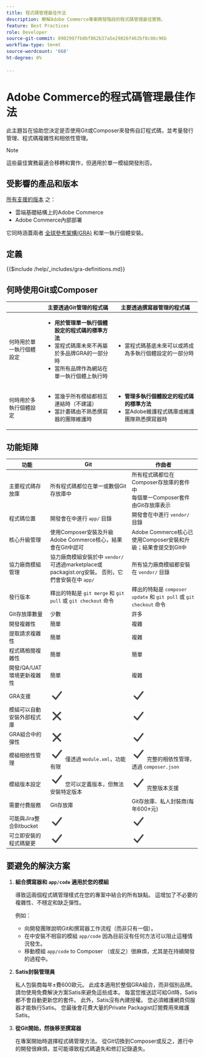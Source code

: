 ```yaml
---
title: 程式碼管理最佳作法
description: 瞭解Adobe Commerce專案開發階段的程式碼管理最佳實務。
feature: Best Practices
role: Developer
source-git-commit: 0902997fb0bf862b37a5e29026f462bf8c86c96b
workflow-type: tm+mt
source-wordcount: '668'
ht-degree: 0%

---
```



# Adobe Commerce的程式碼管理最佳作法

此主題旨在協助您決定是否使用Git或Composer來發佈自訂程式碼，並考量發行管理、程式碼複雜性和相依性管理。

>[!NOTE]
>
>這些最佳實務最適合移轉和實作，但適用於單一模組開發則否。

## 受影響的產品和版本

[所有支援的版本](../../../release/versions.md) 之：

- 雲端基礎結構上的Adobe Commerce
- Adobe Commerce內部部署

它同時涵蓋兩者 [全球參考架構(GRA)](../../architecture/global-reference/overview.md) 和單一執行個體安裝。

## 定義

{{$include /help/_includes/gra-definitions.md}}

## 何時使用Git或Composer

<table>
<thead>
  <tr>
    <th></th>
    <th>主要透過Git管理的程式碼</th>
    <th>主要透過撰寫器管理的程式碼</th>
  </tr>
</thead>
<tbody>
  <tr>
    <td>何時用於單一執行個體設定</td>
    <td>
      <ul>
        <li><strong>用於管理單一執行個體設定的程式碼的標準方法</strong></li>
        <li>當程式碼庫未來不再屬於多品牌GRA的一部分時</li>
        <li>當所有品牌作為網站在單一執行個體上執行時</li>
      </ul>
    </td>
    <td>
      <ul>
        <li>當程式碼基底未來可以或將成為多執行個體設定的一部分時</li>
      </ul>
    </td>
  </tr>
  <tr>
    <td>何時用於多執行個體設定</td>
    <td>
      <ul>
        <li>當幾乎所有模組都相互連結時（不建議）</li>
        <li>當計畫碼由不熟悉撰寫器的團隊維護時</li>
      </ul>
    </td>
    <td>
      <ul>
        <li><strong>管理多執行個體設定的程式碼的標準方法</strong></li>
        <li>當Adobe維護程式碼庫或維護團隊熟悉撰寫器時</li>
      </ul>
    </td>
  </tr>
</tbody>
</table>

## 功能矩陣

| 功能 | Git | 作曲者 |
|------------------------------------------------------|-------------------------------------------------------------------------------------------------------------------------------------------------------|-------------------------------------------------------------------------------------------------------------------------------|
| 主要程式碼存放庫 | 所有程式碼都位在單一或數個Git存放庫中 | 所有程式碼都位在Composer存放庫的套件中<br>每個單一Composer套件由Git存放庫表示 |
| 程式碼位置 | 開發會在中進行 `app/` 目錄 | 開發會在中進行 `vendor/` 目錄 |
| 核心升級管理 | 使用Composer安裝及升級Adobe Commerce核心，結果會在Git中認可 | Adobe Commerce核心已使用Composer安裝和升級；結果會提交到Git中 |
| 協力廠商模組管理 | 協力廠商模組安裝於中 `vendor/` 可透過marketplace或packagist.org安裝。 否則，它們會安裝在中 `app/` | 所有協力廠商模組都安裝在 `vendor/` 目錄 |
| 發行版本 | 釋出的特點是 `git merge` 和 `git pull` 或 `git checkout` 命令 | 釋出的特點是 `composer update` 和 `git pull` 或 `git checkout` 命令 |
| Git存放庫數量 | 少數 | 許多 |
| 開發複雜性 | 簡單 | 複雜 |
| 提取請求複雜性 | 簡單 | 複雜 |
| 程式碼檢閱複雜性 | 簡單 | 簡單 |
| 開發/QA/UAT環境更新複雜性 | 簡單 | 複雜 |
| GRA支援 | ![「是」圖示](../../../assets/yes.svg) | ![「是」圖示](../../../assets/yes.svg) |
| 模組可以自動安裝外部程式庫 | ![無圖示](../../../assets/no.svg) | ![「是」圖示](../../../assets/yes.svg) |
| GRA組合中的彈性 | ![無圖示](../../../assets/no.svg) | ![「是」圖示](../../../assets/yes.svg) |
| 模組相依性管理 | ![「是」圖示](../../../assets/yes.svg) 僅透過 `module.xml`，功能有限 | ![「是」圖示](../../../assets/yes.svg) 完整的相依性管理，透過 `composer.json` |
| 模組版本設定 | ![「是」圖示](../../../assets/yes.svg) 您可以定義版本，但無法安裝特定版本 | ![「是」圖示](../../../assets/yes.svg) 完整版本支援 |
| 需要付費服務 | Git存放庫 | Git存放庫、私人封裝商(每年600±元) |
| 可能與Jira整合Bitbucket | ![「是」圖示](../../../assets/yes.svg) | ![「是」圖示](../../../assets/yes.svg) |
| 可立即安裝的程式碼變更 | ![「是」圖示](../../../assets/yes.svg) | ![「是」圖示](../../../assets/yes.svg) |

## 要避免的解決方案

1. **組合撰寫器和 `app/code` 適用於您的模組**

   導致這兩個程式碼管理樣式在您的專案中結合的所有缺點。 這增加了不必要的複雜性、不穩定和缺乏彈性。

   例如：
   - 向開發團隊說明Git和撰寫器工作流程（而非只有一個）。
   - 在中安裝不相容的模組 `app/code` 因為目前沒有任何方法可以阻止這種情況發生。
   - 移動模組 `app/code` to Composer （或反之）很麻煩，尤其是在持續開發的過程中。

1. **Satis封裝管理員**

   私人包裝商每年±費600歐元。 此成本適用於整個GRA組合，而非個別品牌。 請勿使用免費解決方案Satis來避免這些成本。 每當您推送認可給Git時，Satis都不會自動更新您的套件。 此外，Satis沒有內建授權。 您必須維護網頁伺服器才能執行Satis。 您最後會花費大量的Private Packagist訂閱費用來維護Satis。

1. **從Git開始，然後移至撰寫器**

   在專案開始時選擇程式碼管理方法。 從Git切換到Composer或反之，進行中的開發很麻煩，並可能導致程式碼遺失和修訂記錄遺失。
